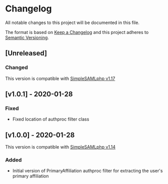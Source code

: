 # Changelog

All notable changes to this project will be documented in this file.

The format is based on [Keep a Changelog](https://keepachangelog.com/en/1.0.0/)
and this project adheres to [Semantic Versioning](https://semver.org/spec/v2.0.0.html).

## [Unreleased]

### Changed

This version is compatible with [SimpleSAMLphp v1.17](https://simplesamlphp.org/docs/1.17/simplesamlphp-changelog)

## [v1.0.1] - 2020-01-28

### Fixed

- Fixed location of authproc filter class

## [v1.0.0] - 2020-01-28

This version is compatible with [SimpleSAMLphp v1.14](https://simplesamlphp.org/docs/1.14/simplesamlphp-changelog)

### Added

- Initial version of PrimaryAffiliation authproc filter for extracting the
  user's primary affiliation
